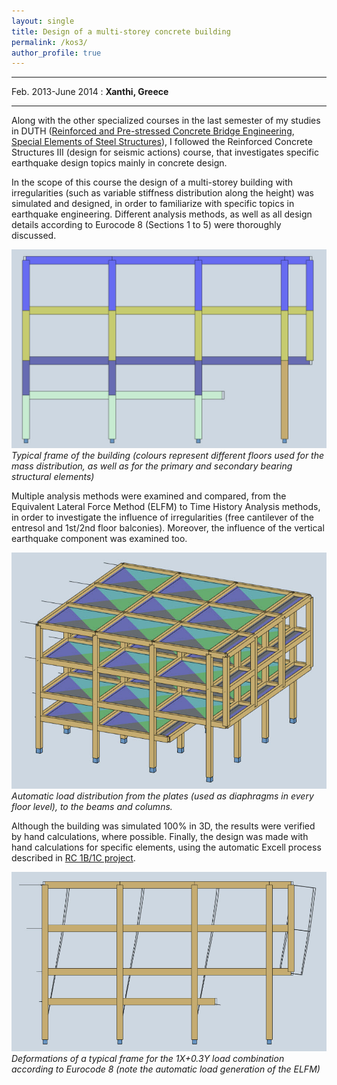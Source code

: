 ```yaml
---
layout: single
title: Design of a multi-storey concrete building
permalink: /kos3/
author_profile: true
---
```


---------------------------------------------------------------------
Feb. 2013-June 2014
  : **Xanthi, Greece**

---------------------------------------------------------------------

Along with the other specialized courses in the last semester of my studies in DUTH ([Reinforced and Pre-stressed Concrete
Bridge Engineering](../../con_bridges/), [Special Elements of Steel Structures](../../xanthi3)), I followed the Reinforced Concrete Structures III (design
for seismic actions) course, that investigates specific earthquake design topics mainly in concrete design.

In the scope of this course the design of a multi-storey building with irregularities (such as variable stiffness distribution along the height) was simulated and designed, in order to familiarize with specific topics in earthquake engineering. Different analysis methods, as well as all design details according to Eurocode 8 (Sections 1 to 5) were thoroughly discussed.  

![Typical frame of the building](../assets/images/kos3/stories.jpg "stories")
*Typical frame of the building (colours represent different floors used for the mass distribution, as well as for the primary and secondary bearing structural elements)*

Multiple analysis methods were examined and compared, from the Equivalent Lateral Force Method (ELFM) to Time History Analysis methods, in order to investigate the influence of irregularities (free cantilever of the entresol and 1st/2nd floor balconies). Moreover, the influence of the vertical earthquake component was examined too.

![Load distribution](../assets/images/kos3/ldr.jpg "ldr")
*Automatic load distribution from the plates (used as diaphragms in every floor level), to the beams and columns.*

Although the building was simulated 100% in 3D, the results were verified by hand calculations, where possible. Finally, the design was made with hand calculations for specific elements, using the automatic Excell process described in [RC 1B/1C project](../.../kos1bg/).

![Deformations](../assets/images/kos3/fga.jpg "fga")
*Deformations of a typical frame for the 1X+0.3Y load combination according to Eurocode 8 (note the automatic load generation of the ELFM)*
